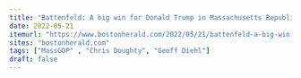 ```yaml
---
title: "Battenfeld: A big win for Donald Trump in Massachusetts Republican convention fight"
date: 2022-05-21
itemurl: "https://www.bostonherald.com/2022/05/21/battenfeld-a-big-win-for-donald-trump-in-massachusetts-republican-convention-fight/"
sites: "bostonherald.com"
tags: ["MassGOP" , "Chris Doughty", "Geoff Diehl"]
draft: false
---
```

